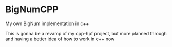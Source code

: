 # BigNumCPP
My own BigNum implementation in c++

This is gonna be a revamp of my cpp-hpf project, but more planned through and having a better idea of how to work in c++ now

